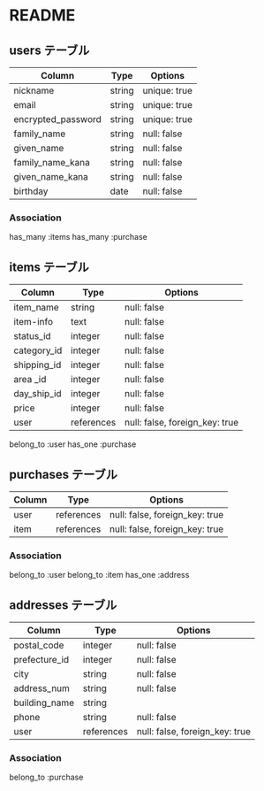 # README


## users テーブル

|        Column      |  Type  | Options      |
| ------------------ | ------ | ------------ |
|       nickname     | string | unique: true |
|        email       | string | unique: true |
| encrypted_password | string | unique: true |
|     family_name    | string | null: false  |
|      given_name    | string | null: false  |
|  family_name_kana  | string | null: false  |
|  given_name_kana   | string | null: false  |
|      birthday      |  date  | null: false  |

### Association
has_many :items
has_many :purchase


## items テーブル

|    Column   |   Type   | Options                        |
| ----------- | -------- | ------------------------------ |
|  item_name  |  string  | null: false                    |
|  item-info  |   text   | null: false                    |
|  status_id  |  integer | null: false                    |
| category_id |  integer | null: false                    |
| shipping_id |  integer | null: false                    |
|   area _id  |  integer | null: false                    |
| day_ship_id |  integer | null: false                    |
|    price    |  integer | null: false                    |
|    user     |references| null: false, foreign_key: true |

belong_to :user
has_one :purchase



## purchases テーブル

| Column |    Type    | Options                        |
| ------ | ---------- | ------------------------------ |
|  user  | references | null: false, foreign_key: true |
|  item  | references | null: false, foreign_key: true |

### Association
belong_to :user
belong_to :item
has_one :address


## addresses テーブル

|    Column   |    Type    | Options                        |
| ----------- | ---------- | ------------------------------ |
| postal_code |  integer   | null: false                    |
|prefecture_id|  integer   | null: false                    |
|     city    |   string   |  null: false                   |
| address_num |   string   |null: false                     |
|building_name|   string   |                                |
|    phone    |   string   | null: false                    |
|    user     | references | null: false, foreign_key: true |

### Association
belong_to :purchase
